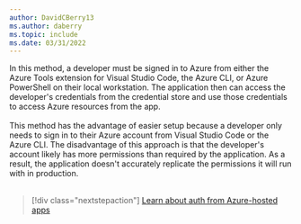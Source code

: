 ```yaml
---
author: DavidCBerry13
ms.author: daberry
ms.topic: include
ms.date: 03/31/2022
---
```

In this method, a developer must be signed in to Azure from either the Azure Tools extension for Visual Studio Code, the Azure CLI, or Azure PowerShell on their local workstation. The application then can access the developer's credentials from the credential store and use those credentials to access Azure resources from the app.<br>
<br>
This method has the advantage of easier setup because a developer only needs to sign in to their Azure account from Visual Studio Code or the Azure CLI. The disadvantage of this approach is that the developer's account likely has more permissions than required by the application. As a result, the application doesn't accurately replicate the permissions it will run with in production.<br>
<br>
> [!div class="nextstepaction"]
> [Learn about auth from Azure-hosted apps](../authentication-local-development-dev-accounts.md)